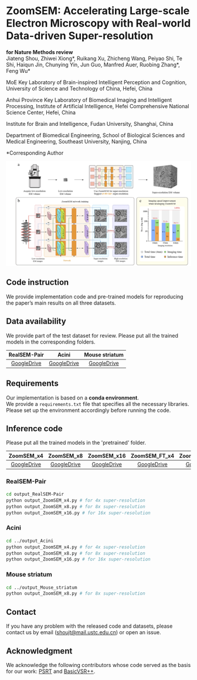 # ZoomSEM: Accelerating Large-scale Electron Microscopy with Real-world Data-driven Super-resolution
**for Nature Methods review**  
Jiateng Shou, Zhiwei Xiong*, Ruikang Xu, Zhicheng Wang, Peiyao Shi, Te Shi, Haiqun Jin, Chunying Yin, Jun Guo, Manfred Auer, Ruobing Zhang*, Feng Wu* 

MoE Key Laboratory of Brain-inspired Intelligent Perception and Cognition, University of Science and Technology of China, Hefei, China

Anhui Province Key Laboratory of Biomedical Imaging and Intelligent Processing, Institute of Artificial Intelligence, Hefei Comprehensive National Science Center, Hefei, China

Institute for Brain and Intelligence, Fudan University, Shanghai, China

Department of Biomedical Engineering, School of Biological Sciences and Medical Engineering, Southeast University, Nanjing, China

*Corresponding Author

![ ](./imgs/overview.png)

## Code instruction
We provide implementation code and pre-trained models for reproducing the paper’s main results on all three datasets.

## Data availability
We provide part of the test dataset for review.
Please put all the trained models in the corresponding folders.

|      RealSEM-Pair      |     Acini     |     Mouse striatum     |
|:---------------:|:-----------:|:-----------:|
| [GoogleDrive](https://drive.google.com/drive/folders/1PGG67VGKnX4is2ht4UzF-aF2AgsE_L3x?usp=drive_link) | [GoogleDrive](https://drive.google.com/drive/folders/152P8Uy-hms7hCVpC-JFhtzWPYpbixZmd?usp=drive_link) | [GoogleDrive](https://drive.google.com/drive/folders/1pepGlGRy6N8dTV1Sb7DcqCSLaBoEE4oA?usp=drive_link) |

## Requirements
Our implementation is based on a **conda environment**.  
We provide a `requirements.txt` file that specifies all the necessary libraries.  
Please set up the environment accordingly before running the code.

## Inference code
Please put all the trained models in the 'pretrained' folder.

|   ZoomSEM_x4 |  ZoomSEM_x8  | ZoomSEM_x16  | ZoomSEM_FT_x4  |  ZoomSEM_FT_x8  | ZoomSEM_FT_x16  |
|:---------------:|:---------------:|:---------------:|:---------------:|:---------------:|:---------------:|
| [GoogleDrive](https://drive.google.com/file/d/1KJ7SXZG2YEjMtaKfUFVRcRA13yzH7KUL/view?usp=drive_link) | [GoogleDrive](https://drive.google.com/file/d/1nPO0h4QpfqVjJDFytJGotvLYfO7RQ9SD/view?usp=drive_link) | [GoogleDrive](https://drive.google.com/file/d/1jNi7aOwwiSzcLrr12Q4NuT7qWX8BqYhM/view?usp=drive_link) | [GoogleDrive](https://drive.google.com/file/d/1xq2_J1R6smX5um4gefc4GIGO_GrdgiLp/view?usp=drive_link) | [GoogleDrive](https://drive.google.com/file/d/1_QLdokYT2GSDfJVS6mB7H-DrahFBV43i/view?usp=drive_link) | [GoogleDrive](https://drive.google.com/file/d/169CUcylDYn2BrzkJrpVmdnlBC1FTzor4/view?usp=drive_link) |

### RealSEM-Pair
```sh
cd output_RealSEM-Pair
python output_ZoomSEM_x4.py # for 4x super-resolution
python output_ZoomSEM_x8.py # for 8x super-resolution  
python output_ZoomSEM_x16.py # for 16x super-resolution
```

### Acini
```sh
cd ../output_Acini
python output_ZoomSEM_x4.py # for 4x super-resolution
python output_ZoomSEM_x8.py # for 8x super-resolution  
python output_ZoomSEM_x16.py # for 16x super-resolution
```

### Mouse striatum 
```sh
cd ../output_Mouse_striatum
python output_ZoomSEM_x8.py # for 8x super-resolution
```

## Contact
If you have any problem with the released code and datasets, please contact us by email ([shoujt@mail.ustc.edu.cn](mailto:shoujt@mail.ustc.edu.cn)) or open an issue.

## Acknowledgment
We acknowledge the following contributors whose code served as the basis for our work:
[PSRT](https://github.com/XPixelGroup/RethinkVSRAlignment) and [BasicVSR++](https://github.com/ckkelvinchan/BasicVSR_PlusPlus).
